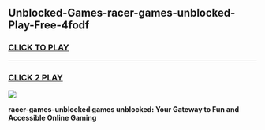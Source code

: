 
## Unblocked-Games-racer-games-unblocked-Play-Free-4fodf
<h3>
<a href="https://premium76.site?title=racer-games-unblocked&ref=22A">CLICK TO PLAY</a></h3>
<hr>

<h3>
<a href="https://premium76.site?title=racer-games-unblocked&ref=22A">CLICK 2 PLAY</a>
  
</h3>

<a href="https://premium76.site?title=racer-games-unblocked&ref=22A"><img src="https://clearcache.store/games.png"></a>


**racer-games-unblocked games unblocked: Your Gateway to Fun and Accessible Online Gaming**
